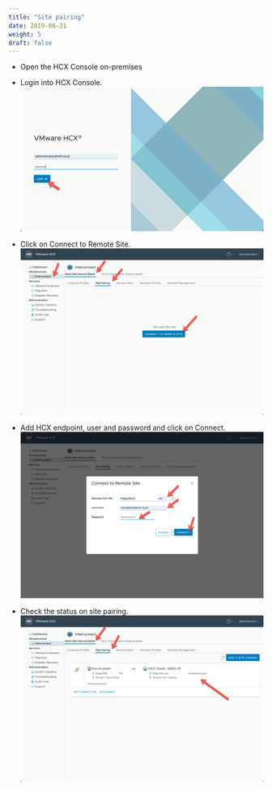 ```yaml
---
title: "Site pairing"
date: 2019-08-31
weight: 5
draft: false
---
```


- Open the HCX Console on-premises

- Login into HCX Console.
![](/images/vmc/hcx/ext-net/00.png)

- Click on Connect to Remote Site.
![](/images/vmc/hcx/site-pairing/01.png)

- Add HCX endpoint, user and password and click on Connect.
![](/images/vmc/hcx/site-pairing/02.png)

- Check the status on site pairing.
![](/images/vmc/hcx/site-pairing/03.png)


